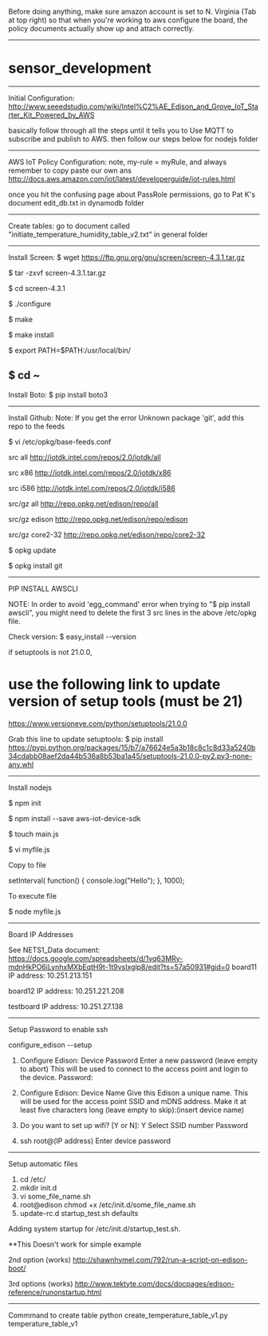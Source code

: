 Before doing anything, make sure amazon account is set to N. Virginia (Tab at top right) so that when you're working to aws configure the board, the policy documents actually show up and attach correctly.
_____________________________________________________________________________________

# sensor_development

-------------------------------------------------------------------------------------

Initial Configuration:
http://www.seeedstudio.com/wiki/Intel%C2%AE_Edison_and_Grove_IoT_Starter_Kit_Powered_by_AWS

basically follow through all the steps until it tells you to Use MQTT to subscribe and publish to AWS. 
then follow our steps below for nodejs folder

-------------------------------------------------------------------------------------

AWS IoT Policy Configuration: note, my-rule = myRule, and always remember to copy paste our own ans
http://docs.aws.amazon.com/iot/latest/developerguide/iot-rules.html

once you hit the confusing page about PassRole permissions, go to Pat K's document edit_db.txt in dynamodb folder

-------------------------------------------------------------------------------------

Create tables: go to document called "initiate_temperature_humidity_table_v2.txt" in general folder

-------------------------------------------------------------------------------------

Install Screen:
$ wget https://ftp.gnu.org/gnu/screen/screen-4.3.1.tar.gz

$ tar -zxvf screen-4.3.1.tar.gz

$ cd screen-4.3.1

$ ./configure

$ make

$ make install

$ export PATH=$PATH:/usr/local/bin/

$ cd ~
-------------------------------------------------------------------------------------

Install Boto:
$ pip install boto3

-------------------------------------------------------------------------------------

Install Github:
Note: If you get the error Unknown package 'git', add this repo to the feeds

$ vi /etc/opkg/base-feeds.conf

src all     http://iotdk.intel.com/repos/2.0/iotdk/all

src x86 http://iotdk.intel.com/repos/2.0/iotdk/x86

src i586    http://iotdk.intel.com/repos/2.0/iotdk/i586

src/gz all http://repo.opkg.net/edison/repo/all

src/gz edison http://repo.opkg.net/edison/repo/edison

src/gz core2-32 http://repo.opkg.net/edison/repo/core2-32

$ opkg update

$ opkg install git

-------------------------------------------------------------------------------------
PIP INSTALL AWSCLI

NOTE: In order to avoid 'egg_command' error when trying to "$ pip install awscli", you might need to delete the first 3 src lines in the above /etc/opkg file.

Check version: 
$ easy_install --version

if setuptools is not 21.0.0, 

# use the following link to update version of setup tools (must be 21)

https://www.versioneye.com/python/setuptools/21.0.0

Grab this line to update setuptools:
$ pip install https://pypi.python.org/packages/15/b7/a76624e5a3b18c8c1c8d33a5240b34cdabb08aef2da44b536a8b53ba1a45/setuptools-21.0.0-py2.py3-none-any.whl

-------------------------------------------------------------------------------------

Install nodejs

$ npm init

$ npm install --save aws-iot-device-sdk

$ touch main.js

$ vi myfile.js

Copy to file

setInterval( function() {
    console.log("Hello");
}, 1000);


To execute file

$ node myfile.js

-------------------------------------------------------------------------------------
Board IP Addresses 

See NETS1_Data document: 
https://docs.google.com/spreadsheets/d/1yq63MRy-mdnHkPO6iLynhxMXbEqtH9t-1t9vsIxglp8/edit?ts=57a50931#gid=0
board11 IP address: 10.251.213.151

board12 IP address: 10.251.221.208

testboard IP address: 10.251.27.138

-------------------------------------------------------------------------------------
Setup Password to enable ssh 

configure_edison --setup

1. Configure Edison: Device Password
Enter a new password (leave empty to abort)
This will be used to connect to the access point and login to the device.
Password: <insert password>

2. Configure Edison: Device Name
Give this Edison a unique name.
This will be used for the access point SSID and mDNS address.
Make it at least five characters long (leave empty to skip):(insert device name)

3. Do you want to set up wifi? [Y or N]: Y
Select SSID number
Password

4. ssh root@(IP address)
Enter device password

-------------------------------------------------------------------------------------
Setup automatic files

1. cd /etc/
2. mkdir init.d
3. vi some_file_name.sh
4. root@edison chmod +x /etc/init.d/some_file_name.sh
5. update-rc.d startup_test.sh defaults

Adding system startup for /etc/init.d/startup_test.sh.

**This Doesn't work for simple example

2nd option (works)
http://shawnhymel.com/792/run-a-script-on-edison-boot/

3rd options (works)
http://www.tektyte.com/docs/docpages/edison-reference/runonstartup.html

-------------------------------------------------------------------------------------
Commmand to create table 
python create_temperature_table_v1.py temperature_table_v1


